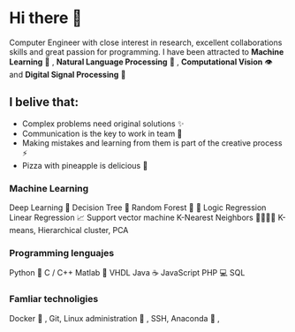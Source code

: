 # Hi there :vulcan_salute:

Computer Engineer with close interest in research, excellent collaborations skills and great passion for programming. I have been attracted to **Machine Learning** :robot: , **Natural Language Processing** 📃 , **Computational Vision** 	:eye: and **Digital Signal Processing** :satellite:

## I belive that:

* Complex problems need original solutions ✨
* Communication is the key to work in team 💬
* Making mistakes and learning from them is part of the creative process ⚡
* Pizza with pineapple is delicious :pizza:

### Machine Learning
Deep Learning :brain:
Decision Tree :deciduous_tree:
Random Forest :evergreen_tree: :evergreen_tree:
Logic Regression
Linear Regression :chart_with_upwards_trend:
Support vector machine
K-Nearest Neighbors :family_man_man_girl_girl:
K-means,
Hierarchical cluster,
PCA

### Programming lenguajes

Python :snake:
C / C++ 
Matlab :1234:
VHDL
Java :coffee:
JavaScript 
PHP :computer:
SQL

### Famliar technoligies
Docker :whale2: , 
Git,
Linux administration :penguin: ,
SSH, 
Anaconda :snake: ,


<!--
**PlugInRichi/pluginrichi** is a ✨ _special_ ✨ repository because its `README.md` (this file) appears on your GitHub profile.

Here are some ideas to get you started:

- 🔭 I’m currently working on ...
- 🌱 I’m currently learning ...
- 👯 I’m looking to collaborate on ...
- 🤔 I’m looking for help with ...
- 💬 Ask me about ...
- 📫 How to reach me: ...
- 😄 Pronouns: ...
- ⚡ Fun fact: ...
-->
